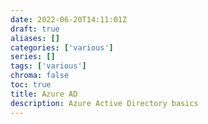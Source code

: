 ```yaml
---
date: 2022-06-20T14:11:01Z
draft: true
aliases: []
categories: ['various']
series: []
tags: ['various']
chroma: false
toc: true
title: Azure AD
description: Azure Active Directory basics
---
```


